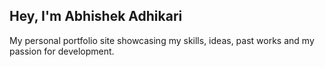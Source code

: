 ## Hey, I'm Abhishek Adhikari

My personal portfolio site showcasing my skills, ideas, past works and my passion for development.
